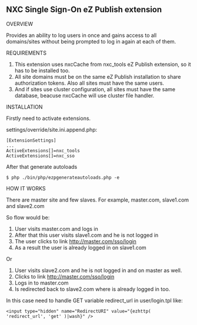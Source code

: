 NXC Single Sign-On eZ Publish extension
-

OVERVIEW

Provides an ability to log users in once and gains access to all domains/sites without being prompted to log in again at each of them.

REQUIREMENTS

1. This extension uses nxcCache from nxc_tools eZ Publish extension, so it has to be installed too.
2. All site domains must be on the same eZ Publish installation to share authorization tokens. Also all sites must have the same users.
3. And if sites use cluster configuration, all sites must have the same database, beacuse nxcCache will use cluster file handler.

INSTALLATION

Firstly need to activate extensions.

settings/override/site.ini.append.php:

    [ExtensionSettings]
    ...
    ActiveExtensions[]=nxc_tools
    ActiveExtensions[]=nxc_sso

After that generate autoloads

    $ php ./bin/php/ezpgenerateautoloads.php -e

HOW IT WORKS

There are master site and few slaves.
For example, master.com, slave1.com and slave2.com

So flow would be:

1. User visits master.com and logs in
2. After that this user visits slave1.com and he is not logged in
3. The user clicks to link http://master.com/sso/login
4. As a result the user is already logged in on slave1.com

Or

1. User visits slave2.com and he is not logged in and on master as well.
2. Clicks to link http://master.com/sso/login
3. Logs in to master.com
4. Is redirected back to slave2.com where is already logged in too.

In this case need to handle GET variable redirect_url in user/login.tpl
like:

    <input type="hidden" name="RedirectURI" value="{ezhttp( 'redirect_url', 'get' )|wash}" />
